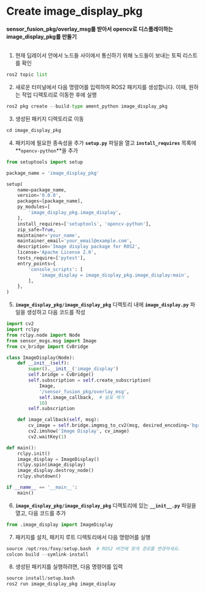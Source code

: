 # Create image_display_pkg

**sensor_fusion_pkg/overlay_msg를 받아서 opencv로 디스플레이하는 image_display_pkg를 만들기**

##

1.  현재 딥레이서 안에서 노드들 사이에서 통신하기 위해 노드들이 보내는 토픽 리스트를 확인

```python
ros2 topic list
```

2. 새로운 터미널에서 다음 명령어를 입력하여 ROS2 패키지를 생성합니다. 이때, 원하는 작업 디렉토리로 이동한 후에 실행

```python
ros2 pkg create --build-type ament_python image_display_pkg
```

3.  생성된 패키지 디렉토리로 이동

```python
cd image_display_pkg
```

4. 패키지에 필요한 종속성을 추가 **`setup.py`** 파일을 열고 **`install_requires`** 목록에 **`opencv-python`**을 추가

```python
from setuptools import setup

package_name = 'image_display_pkg'

setup(
    name=package_name,
    version='0.0.0',
    packages=[package_name],
    py_modules=[
        'image_display_pkg.image_display',
    ],
    install_requires=['setuptools', 'opencv-python'],
    zip_safe=True,
    maintainer='your_name',
    maintainer_email='your_email@example.com',
    description='Image display package for ROS2',
    license='Apache License 2.0',
    tests_require=['pytest'],
    entry_points={
        'console_scripts': [
            'image_display = image_display_pkg.image_display:main',
        ],
    },
)
```

5. **`image_display_pkg/image_display_pkg`** 디렉토리 내에 **`image_display.py`** 파일을 생성하고 다음 코드를 작성 

```python
import cv2
import rclpy
from rclpy.node import Node
from sensor_msgs.msg import Image
from cv_bridge import CvBridge

class ImageDisplay(Node):
    def __init__(self):
        super().__init__('image_display')
        self.bridge = CvBridge()
        self.subscription = self.create_subscription(
            Image,
            '/sensor_fusion_pkg/overlay_msg',
            self.image_callback,  # 쉼표 제거
            10)
        self.subscription

    def image_callback(self, msg):
        cv_image = self.bridge.imgmsg_to_cv2(msg, desired_encoding='bgr8')
        cv2.imshow('Image Display', cv_image)
        cv2.waitKey(1)

def main():
    rclpy.init()
    image_display = ImageDisplay()
    rclpy.spin(image_display)
    image_display.destroy_node()
    rclpy.shutdown()

if __name__ == '__main__':
    main()
```

6. **`image_display_pkg/image_display_pkg`** 디렉토리에 있는 **`__init__.py`** 파일을 열고, 다음 코드를 추가

```python
from .image_display import ImageDisplay
```

7. 패키지를 설치, 패키지 루트 디렉토리에서 다음 명령어를 실행

```python
source /opt/ros/foxy/setup.bash  # ROS2 버전에 맞게 경로를 변경하세요.
colcon build --symlink-install
```

8. 생성된 패키지를 실행하려면, 다음 명령어를 입력

```python
source install/setup.bash
ros2 run image_display_pkg image_display
```

